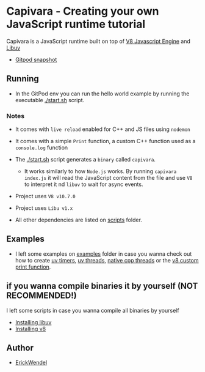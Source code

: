 # Capivara - Creating your own JavaScript runtime tutorial

Capivara is a JavaScript runtime built on top of [V8 Javascript Engine](https://github.com/v8/v8) and [Libuv](https://github.com/libuv/libuv) 

- [Gitpod snapshot](https://gitpod.io#snapshot/df662415-2459-4157-a23b-a6de1c462e14)

## Running

- In the GitPod env you can run the hello world example by running the executable [./start.sh](./capivara/start.sh) script. 

### Notes

- It comes with `live reload` enabled for C++ and JS files using `nodemon`
- It comes with a simple `Print` function, a custom C++ function used as a `console.log` function
- The [./start.sh](./capivara/start.sh) script generates a `binary` called `capivara`. 
    - It works similarly to how `Node.js` works. By running `capivara index.js` it will read the JavaScript content from the file and use `V8` to interpret it nd `libuv` to wait for async events.

- Project uses `V8 v10.7.0`
- Project uses `Libu v1.x`

- All other dependencies are listed on [scripts](./scripts) folder.

## Examples

- I left some examples on [examples](./examples/) folder in case you wanna check out how to create [uv timers](./examples/uv-timers.cpp), [uv threads](./examples/uv-threads.cpp), [native cpp threads](./examples/cpp-native-threads.cpp) or the [v8 custom print function](./examples/v8-print-hello.cpp).

## if you wanna compile binaries it by yourself (NOT RECOMMENDED!)

I left some scripts in case you wanna compile all binaries by yourself

- [Installing libuv](./scripts/libuv-env-script-x86.sh)
- [Installing v8](./scripts/v8-env-script-x86.sh)

## Author

- [ErickWendel](https://github.com/erickwendel)
